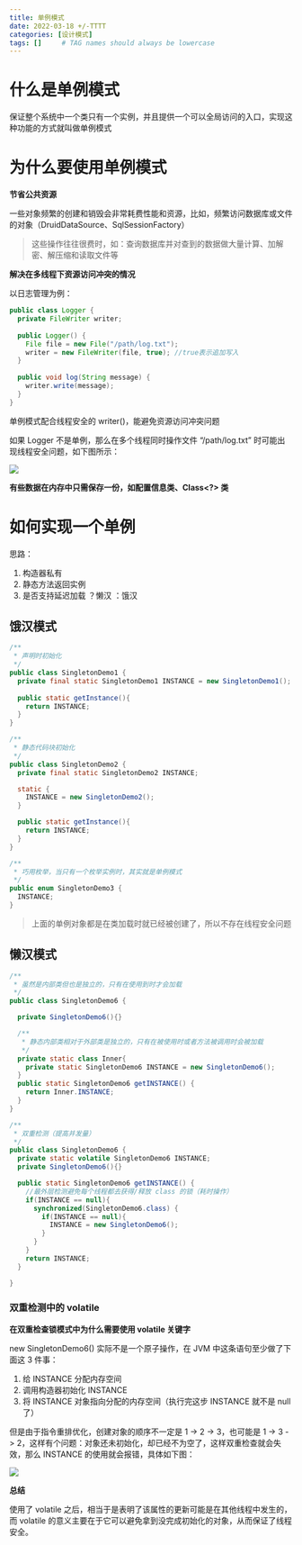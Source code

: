 ```yaml
---
title: 单例模式
date: 2022-03-18 +/-TTTT
categories: [设计模式]
tags: []     # TAG names should always be lowercase
---
```


# 什么是单例模式

保证整个系统中一个类只有一个实例，并且提供一个可以全局访问的入口，实现这种功能的方式就叫做单例模式

# 为什么要使用单例模式

**节省公共资源**

一些对象频繁的创建和销毁会非常耗费性能和资源，比如，频繁访问数据库或文件的对象（DruidDataSource、SqlSessionFactory）

> 这些操作往往很费时，如：查询数据库并对查到的数据做大量计算、加解密、解压缩和读取文件等

**解决在多线程下资源访问冲突的情况**

以日志管理为例：

```java
public class Logger {
  private FileWriter writer;
  
  public Logger() {
    File file = new File("/path/log.txt");
    writer = new FileWriter(file, true); //true表示追加写入
  }
  
  public void log(String message) {
    writer.write(message);
  }
}
```

单例模式配合线程安全的 writer()，能避免资源访问冲突问题

如果 Logger 不是单例，那么在多个线程同时操作文件 “/path/log.txt” 时可能出现线程安全问题，如下图所示：

![](https://cdn.jsdelivr.net/gh/Casflawed/img-host@master/blog/202212202328863.png)

**有些数据在内存中只需保存一份，如配置信息类、Class<?> 类**

# 如何实现一个单例

思路：

1. 构造器私有
2. 静态方法返回实例
3. 是否支持延迟加载 ？懒汉 ：饿汉

## 饿汉模式

```java
/**
 * 声明时初始化
 */
public class SingletonDemo1 {
  private final static SingletonDemo1 INSTANCE = new SingletonDemo1();
  
  public static getInstance(){
    return INSTANCE;
  }
}

/**
 * 静态代码块初始化
 */
public class SingletonDemo2 {
  private final static SingletonDemo2 INSTANCE;

  static {
    INSTANCE = new SingletonDemo2();
  }

  public static getInstance(){
    return INSTANCE;
  }
}

/**
 * 巧用枚举，当只有一个枚举实例时，其实就是单例模式
 */
public enum SingletonDemo3 {
  INSTANCE;
}
```

> 上面的单例对象都是在类加载时就已经被创建了，所以不存在线程安全问题

## 懒汉模式

```java
/**
 * 虽然是内部类但也是独立的，只有在使用到时才会加载
 */
public class SingletonDemo6 {

  private SingletonDemo6(){}

  /**
   * 静态内部类相对于外部类是独立的，只有在被使用时或者方法被调用时会被加载
   */
  private static class Inner{
    private static SingletonDemo6 INSTANCE = new SingletonDemo6();
  }
  public static SingletonDemo6 getINSTANCE() {
    return Inner.INSTANCE;
  }
}

/**
 * 双重检测（提高并发量）
 */
public class SingletonDemo6 {
  private static volatile SingletonDemo6 INSTANCE;
  private SingletonDemo6(){}

  public static SingletonDemo6 getINSTANCE() {
    //最外层检测避免每个线程都去获得/释放 class 的锁（耗时操作）
    if(INSTANCE == null){
      synchronized(SingletonDemo6.class) {
        if(INSTANCE == null){
          INSTANCE = new SingletonDemo6();
        }
      }
    }
    return INSTANCE;
  }

}
```

### 双重检测中的 volatile

**在双重检查锁模式中为什么需要使用 volatile 关键字**

new SingletonDemo6() 实际不是一个原子操作，在 JVM 中这条语句至少做了下面这 3 件事：

1. 给 INSTANCE 分配内存空间
2. 调用构造器初始化 INSTANCE
3. 将 INSTANCE 对象指向分配的内存空间（执行完这步 INSTANCE 就不是 null 了）

但是由于指令重排优化，创建对象的顺序不一定是 1 -> 2 -> 3，也可能是 1 -> 3 -> 2，这样有个问题：对象还未初始化，却已经不为空了，这样双重检查就会失效，那么 INSTANCE 的使用就会报错，具体如下图：

![](https://cdn.jsdelivr.net/gh/Casflawed/img-host@master/blog/202212201616758.png)


**总结**

使用了 volatile 之后，相当于是表明了该属性的更新可能是在其他线程中发生的，而 volatile 的意义主要在于它可以避免拿到没完成初始化的对象，从而保证了线程安全。
